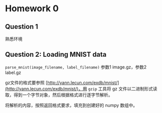 # Homework 0

## Question 1

熟悉环境

## Question 2: Loading MNIST data

`parse_mnist(image_filename, label_filename)` 参数1 image.gz，参数2 label.gz

gz文件的格式要参照 [http://yann.lecun.com/exdb/mnist/](http://yann.lecun.com/exdb/mnist/)，用 `gzip` 工具将 gz 文件以二进制形式读取，得到一个字节对象，然后根据格式进行逐字节解析。

将解析的内容，按照返回格式要求，填充到创建好的 numpy 数组中。
